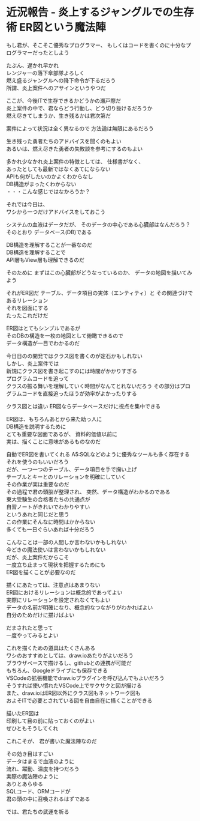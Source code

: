 #  近況報告 -  炎上するジャングルでの生存術  ER図という魔法陣  
  
もし君が、そこそこ優秀なプログラマー、
もしくはコードを書くのに十分なプログラマーだったとしよう  

たぶん、遅かれ早かれ  
レンジャーの落下傘部隊よろしく  
燃え盛るジャングルへの降下命令が下るだろう  
所謂、炎上案件へのアサインというやつだ  

ここが、今後ITで生存できるかどうかの瀬戸際だ  
炎上案件の中で、君ならどう行動し、どう切り抜けるだろうか  
燃え尽きてしまうか、生き残るかは君次第だ  

案件によって状況は全く異なるので
方法論は無限にあるだろう  

生き残った勇者たちのアドバイスを聞くのもよい  
あるいは、燃え尽きた勇者の失敗談を参考にするのもよい  

多かれ少なかれ炎上案件の特徴としては、
仕様書がなく、  
あったとしても最新ではなくあてにならない  
APIも何がしたいのかよくわからなし  
DB構造がまったくわからない  
・・・こんな感じではなかろうか？

それでは今日は、  
ワシから一つだけアドバイスをしておこう  

システムの血液はデータだが、
そのデータの中心である心臓部はなんだろう？
そのとおり
データベース(DB)である  

DB構造を理解することが一番なのだ    
DB構造を理解することで  
API層もView層も理解できるのだ  

そのために
まずはこの心臓部がどうなっているのか、
データの地図を描いてみよう  

それがER図だ
テーブル、データ項目の実体（エンティティ）と
その関連づけであるリレーション  
それを図面にする  
たったこれだけだ  

ER図はとてもシンプルであるが  
そのDBの構造を一枚の地図として俯瞰できるので  
データ構造が一目でわかるのだ  

今日日のの開発ではクラス図を書くのが定石かもしれない  
しかし、炎上案件では  
新規にクラス図を書き起こすのには時間がかかりすぎる  
プログラムコードを追って  
クラスの振る舞いを理解していく時間がなんてとれないだろう 
その部分はプログラムコードを直接追ったほうが効率がよかったりする  

クラス図とは違い
ER図ならデータベースだけに視点を集中できる  

ER図は、もちろんあとから来た助っ人に  
DB構造を説明するために  
とても重要な図面であるが、
資料的価値以前に  
実は、描くことに意味があるものなのだ  
  
自動でER図を書いてくれる
A5:SQLなどのように優秀なツールも多く存在する
それを使うのもいいだろう  
だが、一つ一つのテーブル、データ項目を手で掬い上げ  
テーブルとキーとのリレーションを明確にしていく  
その作業が実は重要なのだ  
その過程で君の頭脳が整理され、
突然、データ構造がわかるのである  
東大受験生の合格者たちの共通点が  
自習ノートがきれいでわかりやすい  
というあれと同じだと思う  
この作業にそんなに時間はかからない  
多くても一日ぐらいあれば十分だろう  

こんなことは一部の人間しか言わないかもしれない  
今どきの魔法使いは言わないかもしれない  
だが、炎上案件だからこそ  
一度立ち止まって現状を把握するためにも  
ER図を描くことが必要なのだ    

描くにあたっては、注意点はあまりない  
ER図におけるリレーションは概念的であってよい  
実際にリレーションを設定されなくてもよい  
データの名前が明確になり、概念的なつながりがわかればよい  
自分のためだけに描けばよい  

だまされたと思って  
一度やってみるとよい  

これを描くための道具はたくさんある    
ワシのおすすめとしては、draw.ioあたりがよいだろう   
ブラウザベースで描けるし、githubとの連携が可能だ  
もちろん、Googleドライブにも保存できる  
VSCodeの拡張機能でdraw.ioプラグインを呼び込んでもよいだろう    
そうすれば使い慣れたVSCode上でサクサクと図が描ける  
また、draw.ioはER図以外にクラス図もネットワーク図も  
およそITで必要とされている図を自由自在に描くことができる    

描いたER図は  
印刷して目の前に貼っておくのがよい  
ぜひともそうしてくれ  

これこそが、
君が書いた魔法陣なのだ

その効き目はすごい  
データはまるで血液のように  
流れ、躍動、温度を持つだろう    
実際の魔法陣のように  
ありとあらゆる  
SQLコード、ORMコードが  
君の頭の中に召喚されるはずである  

では、君たちの武運を祈る  
